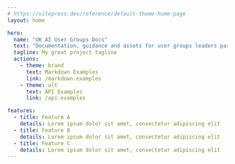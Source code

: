 ```yaml
---
# https://vitepress.dev/reference/default-theme-home-page
layout: home

hero:
  name: "UK AI User Groups Docs"
  text: "Documentation, guidance and assets for user groups leaders part of UK AI User Groups "
  tagline: My great project tagline
  actions:
    - theme: brand
      text: Markdown Examples
      link: /markdown-examples
    - theme: alt
      text: API Examples
      link: /api-examples

features:
  - title: Feature A
    details: Lorem ipsum dolor sit amet, consectetur adipiscing elit
  - title: Feature B
    details: Lorem ipsum dolor sit amet, consectetur adipiscing elit
  - title: Feature C
    details: Lorem ipsum dolor sit amet, consectetur adipiscing elit
---
```


